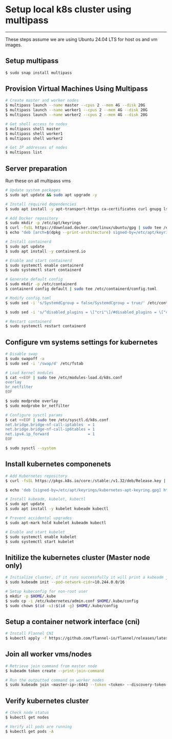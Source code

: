 # Setup local k8s cluster using multipass
---  
These steps assume we are using Ubuntu 24.04 LTS for host os and vm images.
  
## Setup multipass
```bash
$ sudo snap install multipass
```

## Provision Virtual Machines Using Multipass
```bash
# Create master and worker nodes 
$ multipass launch --name master --cpus 2 --mem 4G --disk 20G 
$ multipass launch --name worker1 --cpus 2 --mem 4G --disk 20G 
$ multipass launch --name worker2 --cpus 2 --mem 4G --disk 20G 

# Get shell access to nodes 
$ multipass shell master 
$ multipass shell worker1 
$ multipass shell worker2 

# Get IP addresses of nodes 
$ multipass list
```
## Server preparation
Run these on all multipass vms

```bash
# Update system packages
$ sudo apt update && sudo apt upgrade -y

# Install required dependencies
$ sudo apt install -y apt-transport-https ca-certificates curl gnupg lsb-release

# Add Docker repository
$ sudo mkdir -p /etc/apt/keyrings
$ curl -fsSL https://download.docker.com/linux/ubuntu/gpg | sudo tee /etc/apt/keyrings/docker.asc > /dev/null
$ echo "deb [arch=$(dpkg --print-architecture) signed-by=/etc/apt/keyrings/docker.asc] https://download.docker.com/linux/ubuntu $(lsb_release -cs) stable" | sudo tee /etc/apt/sources.list.d/docker.list > /dev/null

# Install containerd
$ sudo apt update
$ sudo apt install -y containerd.io

# Enable and start containerd
$ sudo systemctl enable containerd
$ sudo systemctl start containerd

# Generate default config
$ sudo mkdir -p /etc/containerd
$ containerd config default | sudo tee /etc/containerd/config.toml

# Modify config.toml
$ sudo sed -i 's/SystemdCgroup = false/SystemdCgroup = true/' /etc/containerd/config.toml

$ sudo sed -i 's/^disabled_plugins = \["cri"\]/#disabled_plugins = \["cri"\]/' /etc/containerd/config.toml

# Restart containerd
$ sudo systemctl restart containerd
```

## Configure vm systems settings for kubernetes

```bash
# Disable swap
$ sudo swapoff -a
$ sudo sed -i '/swap/d' /etc/fstab

# Load kernel modules
$ cat <<EOF | sudo tee /etc/modules-load.d/k8s.conf
overlay
br_netfilter
EOF

$ sudo modprobe overlay
$ sudo modprobe br_netfilter

# Configure sysctl params
$ cat <<EOF | sudo tee /etc/sysctl.d/k8s.conf
net.bridge.bridge-nf-call-iptables  = 1
net.bridge.bridge-nf-call-ip6tables = 1
net.ipv4.ip_forward                 = 1
EOF

$ sudo sysctl --system

```

## Install kubernetes componenets

```bash
# Add Kubernetes repository
$ curl -fsSL https://pkgs.k8s.io/core:/stable:/v1.32/deb/Release.key | sudo gpg --dearmor -o /etc/apt/keyrings/kubernetes-apt-keyring.gpg

$ echo 'deb [signed-by=/etc/apt/keyrings/kubernetes-apt-keyring.gpg] https://pkgs.k8s.io/core:/stable:/v1.32/deb/ /' | sudo tee /etc/apt/sources.list.d/kubernetes.list

# Install kubeadm, kubelet, kubectl
$ sudo apt update
$ sudo apt install -y kubelet kubeadm kubectl

# Prevent accidental upgrades
$ sudo apt-mark hold kubelet kubeadm kubectl

# Enable and start kubelet
$ sudo systemctl enable kubelet
$ sudo systemctl start kubelet

```

## Initilize the kubernetes cluster (Master node only)

```bash
# Initialize cluster, if it runs successfully it will print a kubeadm join command which can be used to make worker nodes/vms to the cluster
$ sudo kubeadm init --pod-network-cidr=10.244.0.0/16

# Setup kubeconfig for non-root user
$ mkdir -p $HOME/.kube
$ sudo cp -i /etc/kubernetes/admin.conf $HOME/.kube/config
$ sudo chown $(id -u):$(id -g) $HOME/.kube/config
```

## Setup a container network interface (cni)

```bash
# Install Flannel CNI
$ kubectl apply -f https://github.com/flannel-io/flannel/releases/latest/download/kube-flannel.yml
```

## Join all worker vms/nodes

```bash
# Retrieve join command from master node
$ kubeadm token create --print-join-command

# Run the outputted command on worker nodes
$ sudo kubeadm join <master-ip>:6443 --token <token> --discovery-token-ca-cert-hash sha256:<hash>

```

## Verify kubernetes cluster

```bash
# Check node status
$ kubectl get nodes

# Verify all pods are running
$ kubectl get pods -A
```

